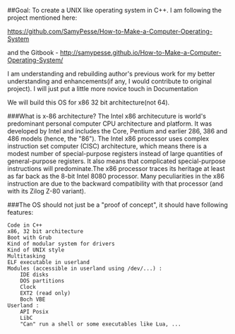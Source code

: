 ##Goal: To create a UNIX like operating system in C++.
I am following the project mentioned here:

https://github.com/SamyPesse/How-to-Make-a-Computer-Operating-System 

and the Gitbook - http://samypesse.github.io/How-to-Make-a-Computer-Operating-System/

I am understanding and rebuilding author's previous work for my better understanding and enhancements(if any, I would contribute to original project). I will just put a little more novice touch in Documentation

We will build this OS for x86 32 bit architecture(not 64).

###What is x-86 architecture?
The Intel x86 architecuture is world's predominant personal computer CPU architecture and platform. It was developed by Intel and includes the Core, Pentium and earlier 286, 386 and 486 models (hence, the "86"). The Intel x86 processor uses complex instruction set computer (CISC) architecture, which means there is a modest number of special-purpose registers instead of large quantities of general-purpose registers. It also means that complicated special-purpose instructions will predominate.The x86 processor traces its heritage at least as far back as the 8-bit Intel 8080 processor. Many peculiarities in the x86 instruction are due to the backward compatibility with that processor (and with its Zilog Z-80 variant).

###The OS should not just be a "proof of concept", it should have following features:

    Code in C++
    x86, 32 bit architecture
    Boot with Grub
    Kind of modular system for drivers
    Kind of UNIX style
    Multitasking
    ELF executable in userland
    Modules (accessible in userland using /dev/...) :
        IDE disks
        DOS partitions
        Clock
        EXT2 (read only)
        Boch VBE
    Userland :
        API Posix
        LibC
        "Can" run a shell or some executables like Lua, ...
